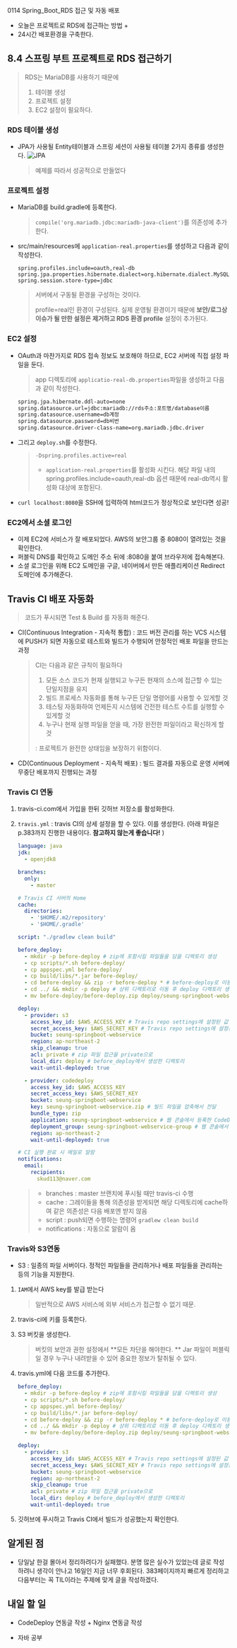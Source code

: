 0114 Spring_Boot_RDS 접근 및 자동 배포

* 오늘은 프로젝트로 RDS에 접근하는 방법 +
* 24시간 배포환경을 구축한다. 



## 8.4 스프링 부트 프로젝트로 RDS 접근하기

> RDS는 MariaDB를 사용하기 때문에
>
> 1. 테이블 생성
> 2. 프로젝트 설정
> 3. EC2 설정이 필요하다.

### RDS 테이블 생성

* JPA가 사용될 Entity테이블과 스프링 세션이 사용될 테이블 2가지 종류를 생성한다.
  ![JPA](https://user-images.githubusercontent.com/84169773/149649926-be0b675d-f2b1-42b4-bd28-edfcbb6f8b13.png)


  > 예제를 따라서 성공적으로 만들었다



### 프로젝트 설정

* MariaDB를 build.gradle에 등록한다.

  > `compile('org.mariadb.jdbc:mariadb-java-client')`를 의존성에 추가한다.

* src/main/resources에 `application-real.properties`를 생성하고 다음과 같이 작성한다.

  ```properties
  spring.profiles.include=oauth,real-db
  spring.jpa.properties.hibernate.dialect=org.hibernate.dialect.MySQL5InnoDBDialect
  spring.session.store-type=jdbc
  ```

  > 서버에서 구동될 환경을 구성하는 것이다.
  >
  > profile=real인 환경이 구성된다. 실제 운영될 환경이기 때문에 **보안/로그상 이슈가 될 만한 설정은 제거하고 RDS 환경 profile** 설정이 추가된다.



### EC2 설정

* OAuth과 마찬가지로 RDS 접속 정보도 보호해야 하므로, EC2 서버에 직접 설정 파일을 둔다. 

  > app 디렉토리에 `applicatio-real-db.properties`파일을 생성하고 다음과 같이 작성한다.

  ```sh
  spring.jpa.hibernate.ddl-auto=none
  spring.datasource.url=jdbc:mariadb://rds주소:포트명/database이름
  spring.datasource.username=db계정
  spring.datasource.password=db비번
  spring.datasource.driver-class-name=org.mariadb.jdbc.driver
  ```

* 그리고 `deploy.sh`를 수정한다.

  > `-Dspring.profiles.active=real`
  >
  > * `application-real.properties`를 활성화 시킨다. 해당 파일 내의 spring.profiles.include=oauth,real-db 옵션 때문에 real-db역시 활성화 대상에 포함된다.

* `curl localhost:8080`을 SSH에 입력하여 html코드가 정상적으로 보인다면 성공!



### EC2에서 소셜 로그인

* 이제 EC2에 서비스가 잘 배포되었다. AWS의 보안그룹 중 8080이 열려있는 것을 확인한다.
* 퍼블릭 DNS를 확인하고 도메인 주소 뒤에 :8080을 붙여 브라우저에 접속해본다.
* 소셜 로그인을 위해 EC2 도메인을 구글, 네이버에서 만든 애플리케이션 Redirect 도메인에 추가해준다. 



## Travis CI 배포 자동화

> 코드가 푸시되면 Test & Build 를 자동화 해준다.

* CI(Continuous Integration - 지속적 통합) : 코드 버전 관리를 하는 VCS 시스템에 PUSH가 되면 자동으로 테스트와 빌드가 수행되어 안정적인 배포 파일을 만드는 과정

  > CI는 다음과 같은 규칙이 필요하다
  >
  > 1. 모든 소스 코드가 현재 실행되고 누구든 현재의 소스에 접근할 수 있는 단일지점을 유지
  > 2. 빌드 프로세스 자동화를 통해 누구든 단일 명령어를 사용할 수 있게할 것
  > 3. 테스팅 자동화하여 언제든지 시스템에 건전한 테스트 수트를 실행할 수 있게할 것
  > 4. 누구나 현재 실행 파일을 얻을 때,  가장 완전한 파일이라고 확신하게 할 것
  >
  > : 프로젝트가 완전한 상태임을 보장하기 위함이다.

* CD(Continuous Deployment - 지속적 배포) : 빌드 결과를 자동으로 운영 서버에 무중단 배포까지 진행되는 과정



### Travis CI 연동

1. travis-ci.com에서 가입을 한뒤 깃허브 저장소를 활성화한다.

2. `travis.yml` : travis CI의 상세 설정을 할 수 있다. 이를 생성한다. (아래 파일은 p.383까지 진행한 내용이다. **참고하지 않는게 좋습니다!** )

   ```yml
   language: java
   jdk:
     - openjdk8
   
   branches:
     only:
       - master
   
   # Travis CI 서버의 Home
   cache:
     directories:
       - '$HOME/.m2/repository'
       - '$HOME/.gradle'
   
   script: "./gradlew clean build"
   
   before_deploy:
     - mkdir -p before-deploy # zip에 포함시킬 파일들을 담을 디렉토리 생성
     - cp scripts/*.sh before-deploy/  
     - cp appspec.yml before-deploy/
     - cp build/libs/*.jar before-deploy/
     - cd before-deploy && zip -r before-deploy * # before-deploy로 이동 후 전체 압축
     - cd ../ && mkdir -p deploy # 상위 디렉토리로 이동 후 deploy 디렉토리 생성
     - mv before-deploy/before-deploy.zip deploy/seung-springboot-webservice.zip # deploy로 zip파일 이동
   
   deploy:
     - provider: s3
       access_key_id: $AWS_ACCESS_KEY # Travis repo settings에 설정된 값
       secret_access_key: $AWS_SECRET_KEY # Travis repo settings에 설정된 값
       bucket: seung-springboot-webservice
       region: ap-northeast-2
       skip_cleanup: true
       acl: private # zip 파일 접근을 private으로
       local_dir: deploy # before_deploy에서 생성한 디렉토리
       wait-until-deployed: true
   
     - provider: codedeploy
       access_key_id: $AWS_ACCESS_KEY
       secret_access_key: $AWS_SECRET_KEY
       bucket: seung-springboot-webservice
       key: seung-springboot-webservice.zip # 빌드 파일을 압축해서 전달
       bundle_type: zip
       application: seung-springboot-webservice # 웹 콘솔에서 등록한 CodeDeploy 애플리케이션
       deployment_group: seung-springboot-webservice-group # 웹 콘솔에서 등록한 CodeDeploy 배포 그룹
       region: ap-northeast-2
       wait-until-deployed: true
   
   # CI 실행 완료 시 메일로 알람
   notifications:
     email:
       recipients:
         skud113@naver.com
   
   ```

   > * branches : master 브랜치에 푸시될 때만 travis-ci 수행 
   > * cache : 그레이들을 통해 의존성을 받게되면 해당 디렉토리에 cache하여 같은 의존성은 다음 배포엔 받지 않음
   > * script : push되면 수행하는 명령어 `gradlew clean build`
   > * notifications : 자동으로 알람이 옴

   

### Travis와 S3연동

* S3 : 일종의 파일 서버이다. 정적인 파일들을 관리하거나 배포 파일들을 관리하는 등의 기능을 지원한다.



1. `IAM`에서 AWS key를 발급 받는다 

   > 일반적으로 AWS 서비스에 외부 서비스가 접근할 수 없기 때문.

2. travis-ci에 키를 등록한다.

3. S3 버킷을 생성한다.

   > 버킷의 보안과 권한 설정에서 **모든 차단을 해야한다. ** Jar 파일이 퍼블릭일 경우 누구나 내려받을 수 있어 중요한 정보가 탈취될 수 있다.

4. travis.yml에 다음 코드를 추가한다.

   ```yml
   before_deploy:
     - mkdir -p before-deploy # zip에 포함시킬 파일들을 담을 디렉토리 생성
     - cp scripts/*.sh before-deploy/  
     - cp appspec.yml before-deploy/
     - cp build/libs/*.jar before-deploy/
     - cd before-deploy && zip -r before-deploy * # before-deploy로 이동 후 전체 압축
     - cd ../ && mkdir -p deploy # 상위 디렉토리로 이동 후 deploy 디렉토리 생성
     - mv before-deploy/before-deploy.zip deploy/seung-springboot-webservice.zip # deploy로 zip파일 이동
   
   deploy:
     - provider: s3
       access_key_id: $AWS_ACCESS_KEY # Travis repo settings에 설정된 값
       secret_access_key: $AWS_SECRET_KEY # Travis repo settings에 설정된 값
       bucket: seung-springboot-webservice
       region: ap-northeast-2
       skip_cleanup: true
       acl: private # zip 파일 접근을 private으로
       local_dir: deploy # before_deploy에서 생성한 디렉토리
       wait-until-deployed: true
   ```

5. 깃허브에 푸시하고 Travis CI에서 빌드가 성공했는지 확인한다.



## 알게된 점

* 당일날 한걸 몰아서 정리하려다가 실패했다. 분명 많은 실수가 있었는데 글로 작성하려니 생각이 안나고 16일인 지금 너무 후회된다. 383페이지까지 빠르게 정리하고 다음부터는 꼭 TIL이라는 주제에 맞게 글을 작성하겠다.

## 내일 할 일

* CodeDeploy 연동글 작성 + Nginx 연동글 작성

* 자바 공부

  

